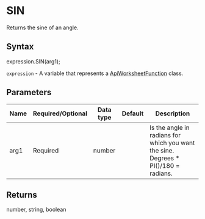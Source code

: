 # SIN

Returns the sine of an angle.

## Syntax

expression.SIN(arg1);

`expression` - A variable that represents a [ApiWorksheetFunction](../ApiWorksheetFunction.md) class.

## Parameters

| **Name** | **Required/Optional** | **Data type** | **Default** | **Description** |
| ------------- | ------------- | ------------- | ------------- | ------------- |
| arg1 | Required | number |  | Is the angle in radians for which you want the sine. Degrees * PI()/180 = radians. |

## Returns

number, string, boolean